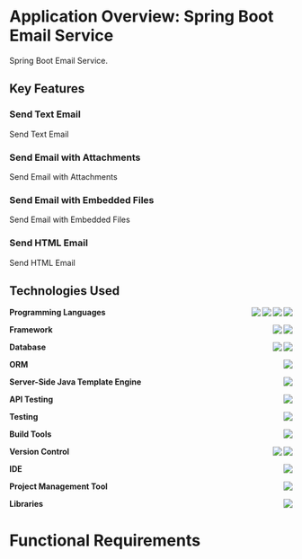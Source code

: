 # Application Overview: Spring Boot Email Service
Spring Boot Email Service.

## Key Features

### Send Text Email
Send Text Email

### Send Email with Attachments
Send Email with Attachments

### Send Email with Embedded Files
Send Email with Embedded Files

### Send HTML Email
Send HTML Email

## Technologies Used

**Programming Languages**
<img align="right" src="https://img.shields.io/badge/YAML-CB171E?logo=yaml&logoColor=fff" />
<img align="right" src="https://img.shields.io/badge/JSON-5E5C5C?logo=json&logoColor=white" />
<img align="right" src="https://img.shields.io/badge/PLpgSQL-3e79b4?logoColor=white" />
<img align="right" src="https://img.shields.io/badge/Java-17-orange" />

**Framework**
<img align="right" src="https://img.shields.io/badge/Spring-6DB33F?logo=spring&logoColor=white" />
<img align="right" src="https://img.shields.io/badge/SpringBoot-6DB33F?style=flat-square&logo=Spring&logoColor=white" />

**Database**
<img align="right" src="https://img.shields.io/badge/PG Admin-316192?logo=postgresql&logoColor=white" />
<img align="right" src="https://img.shields.io/badge/PostgreSQL-316192?logo=postgresql&logoColor=white" />

**ORM**
<img align="right" src="https://img.shields.io/badge/Hibernate-59666C?logo=Hibernate&logoColor=white" />

**Server-Side Java Template Engine**
<img align="right" src="https://img.shields.io/badge/Thymeleaf-%23005C0F.svg?logo=Thymeleaf&logoColor=white" />

**API Testing**
<img align="right" src="https://img.shields.io/badge/Postman-FF6C37?logo=Postman&logoColor=white" />

**Testing**
<img align="right" src="https://img.shields.io/badge/JUnit5-25A162.svg?logo=JUnit5&logoColor=orange" />

**Build Tools**
<img align="right" src="https://img.shields.io/badge/Apache%20Maven-C71A36?logo=Apache%20Maven&logoColor=white" />

**Version Control**
<img align="right" src="https://img.shields.io/badge/GitHub-%23121011.svg?logo=github&logoColor=white" />
<img align="right" src="https://img.shields.io/badge/git-%23F05033.svg?logo=git&logoColor=white" />

**IDE**
<img align="right" src="https://img.shields.io/badge/Eclipse-FE7A16.svg?logo=Eclipse&logoColor=white" />

**Project Management Tool**
<img align="right" src="https://img.shields.io/badge/Trello-0052CC.svg?logo=Trello&logoColor=white" />

**Libraries**
<img align="right" src="https://img.shields.io/badge/Lombok-1.18.34-green" />


# Functional Requirements

